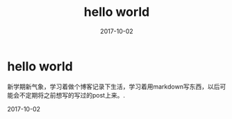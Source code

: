 ﻿---
title: hello world
date: 2017-10-02
cateories: cateories
tags: [resources, tags]
---

# hello world
新学期新气象，学习着做个博客记录下生活，学习着用markdown写东西，以后可能会不定期将之前想写的写过的post上来。.

2017-10-02



